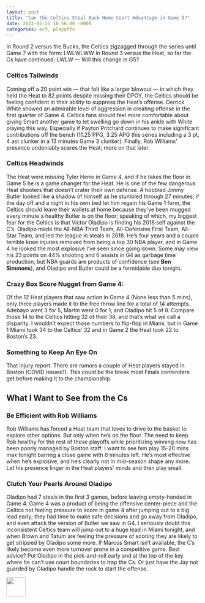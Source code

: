```yaml
---
layout: post
title: "Can the Celtics Steal Back Home Court Advantage in Game 5?"
date: 2022-05-25 10:56:00 -0000
categories: ecf, playoffs
---
```


In Round 2 versus the Bucks, the Celtics zigzagged through the series until Game 7 with the form: LWLWLWW
In Round 3 versus the Heat, so far the Cs have continued: LWLW — Will this change in G5?

### Celtics Tailwinds
Coming off a 20 point win — that felt like a larger blowout — in which they held the Heat to 82 points despite missing their DPOY, the Celtics should be feeling confident in their ability to suppress the Heat’s offense. Derrick White showed an admirable level of aggression in creating offense in the first quarter of Game 4. Celtics fans should feel more comfortable about giving Smart another game to let swelling go down in his ankle with White playing this way. Especially if Payton Pritchard continues to make significant contributions off the bench (11.25 PPG, 3.25 APG this series including a 3 pt, 4 ast clunker in a 13 minutes Game 3 clunker). Finally, Rob Williams’ presence undeniably scares the Heat; more on that later.

### Celtics Headwinds
The Heat were missing Tyler Herro in Game 4, and if he takes the floor in Game 5 he is a game changer for the Heat. He is one of the few dangerous Heat shooters that doesn’t crater their own defense.  A hobbled Jimmy Butler looked like a shadow of himself as he stumbled through 27 minutes; if the day off and a night in his own bed let him regain his Game 1 form, the Celtics should leave their wallets at home because they’ve been mugged every minute a healthy Butler is on the floor; speaking of which, my biggest fear for the Celtics is that Victor Oladipo is finding his 2018 self against the C’s. Oladipo made the All-NBA Third Team, All-Defensive First Team, All-Star Team, and led the league in steals in 2018. He’s four years and a couple terrible knee injuries removed from being a top 30 NBA player, and in Game 4 he looked the most explosive I’ve seen since going down. Some may view his 23 points on 44% shooting and 6 assists in G4 as garbage time production, but NBA guards are products of confidence (see __Ben Simmons__), and Oladipo and Butler could be a formidable duo tonight.

### Crazy Box Score Nugget from Game 4:
Of the 12 Heat players that saw action in Game 4 (None less than 5 mins), only three players made it to the free throw line for a total of 14 attempts. Adebayo went 3 for 5, Martin went 0 for 1, and Oladipo hit 5 of 8. Compare those 14 to the Celtics hitting 32 of their 38, and that’s what we call a disparity. I wouldn’t expect those numbers to flip-flop in Miami, but in Game 1 Miami took 34 to the Celtics’ 32 and in Game 2 the Heat took 22 to Boston’s 23. 

### Something to Keep An Eye On
That injury report. There are rumors a couple of Heat players stayed in Boston (COVID issues?). This could be the break most Finals contenders get before making it to the championship.

## What I Want to See from the Cs

### Be Efficient with Rob Williams
Rob Williams has forced a Heat team that loves to drive to the basket to explore other options. But only when he’s on the floor. The need to keep Rob healthy for the rest of these playoffs while prioritizing winning now has been poorly managed by Boston staff. I want to see him play 15-20 mins max tonight barring a close game with 6 minutes left. He’s most effective when he’s explosive, and he’s clearly not in mid-season shape any more. Let his presence linger in the Heat players’ minds and then play small. 

### Clutch Your Pearls Around Oladipo
Oladipo had 7 steals in the first 3 games, before leaving empty-handed in Game 4. Game 4 was a product of being the offensive center-piece and the Celtics not feeling pressure to score in game 4 after jumping out to a big lead early; they had time to make safe decisions and go away from Oladipo, and even attack the version of Butler we saw in G4. I seriously doubt this inconsistent Celtics team will jump out to a huge lead in Miami tonight, and when Brown and Tatum are feeling the pressure of scoring they are likely to get stripped by Oladipo some more. If Marcus Smart isn’t available, the C’s likely become even more turnover prone in a competitive game. Best advice? Put Oladipo in the pick-and-roll early and at the top of the key where he can’t use court boundaries to trap the Cs. Or just have the Jay not guarded by Oladipo handle the rock to start the offense.

<img src="/criticalcelticsfan/assets/ccflogo.jpg" width="50" height="50" />
